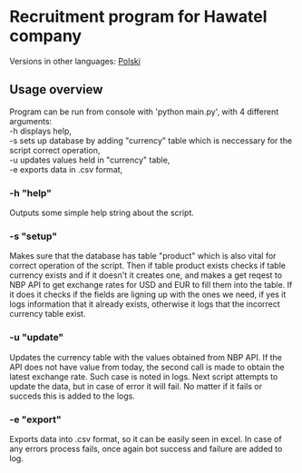 # Recruitment program for Hawatel company
Versions in other languages:
<a href = https://github.com/MrResor/Hawatel_rekrutacja/blob/main/README.pl.md>Polski </a></br>

## Usage overview
Program can be run from console with 'python main.py', with 4 different arguments:</br>
-h  displays help,</br>
-s  sets up database by adding "currency" table which is neccessary for the script correct operation,</br>
-u  updates values held in "currency" table,</br>
-e  exports data in .csv format,</br>

### -h "help"
Outputs some simple help string about the script.

### -s "setup"
Makes sure that the database has table "product" which is also vital for correct operation of the script. Then if table product exists checks if table currency exists and if it doesn't it creates one, and makes a get reqest to NBP API to get exchange rates for USD and EUR to fill them into the table. If it does it checks if the fields are ligning up with the ones we need, if yes it logs information that it already exists, otherwise it logs that the incorrect currency table exist.

### -u "update"
Updates the currency table with the values obtained from NBP API. If the  API does not have value from today, the second call is made to obtain the latest exchange rate. Such case is noted in logs. Next script attempts to update the data, but in case of error it will fail. No matter if it fails or succeds this is added to the logs.

### -e "export"
Exports data into .csv format, so it can be easily seen in excel. In case of any errors process fails, once again bot success and failure are added to log.
